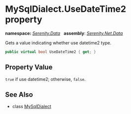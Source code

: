 # MySqlDialect.UseDateTime2 property
**namespace:** *[Serenity.Data](../../README.md#serenity.data-namespace)*   **assembly**: *[Serenity.Net.Data](../../README.md)*

Gets a value indicating whether use datetime2 type.

```csharp
public virtual bool UseDateTime2 { get; }
```

## Property Value

`true` if use datetime2; otherwise, `false`.

## See Also

* class [MySqlDialect](../MySqlDialect.md)
